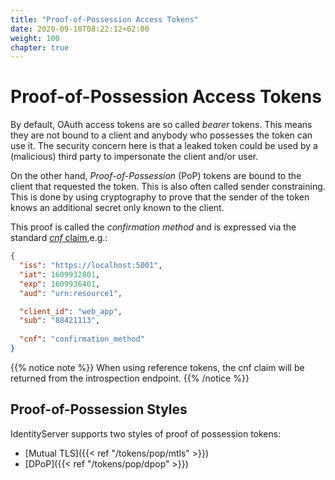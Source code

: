 ```yaml
---
title: "Proof-of-Possession Access Tokens"
date: 2020-09-10T08:22:12+02:00
weight: 100
chapter: true
---
```


# Proof-of-Possession Access Tokens

By default, OAuth access tokens are so called *bearer* tokens. This means they are not bound to a client and anybody who possesses the token can use it. The security concern here is that a leaked token could be used by a (malicious) third party to impersonate the client and/or user.

On the other hand, *Proof-of-Possession* (PoP) tokens are bound to the client that requested the token. This is also often called sender constraining. This is done by using cryptography to prove that the sender of the token knows an additional secret only known to the client. 

This proof is called the *confirmation method* and is expressed via the standard [*cnf* claim](https://tools.ietf.org/html/rfc7800),e.g.:

```json
{
  "iss": "https://localhost:5001",
  "iat": 1609932801,
  "exp": 1609936401,
  "aud": "urn:resource1",

  "client_id": "web_app",
  "sub": "88421113",
  
  "cnf": "confirmation_method"
}
```

{{% notice note %}}
When using reference tokens, the cnf claim will be returned from the introspection endpoint.
{{% /notice %}}

## Proof-of-Possession Styles

IdentityServer supports two styles of proof of possession tokens:

* [Mutual TLS]({{< ref "/tokens/pop/mtls" >}})
* [DPoP]({{< ref "/tokens/pop/dpop" >}})
